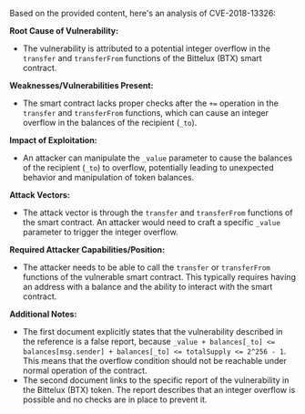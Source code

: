 Based on the provided content, here's an analysis of CVE-2018-13326:

**Root Cause of Vulnerability:**
- The vulnerability is attributed to a potential integer overflow in the `transfer` and `transferFrom` functions of the Bittelux (BTX) smart contract.

**Weaknesses/Vulnerabilities Present:**
- The smart contract lacks proper checks after the `+=` operation in the `transfer` and `transferFrom` functions, which can cause an integer overflow in the balances of the recipient (`_to`).

**Impact of Exploitation:**
- An attacker can manipulate the `_value` parameter to cause the balances of the recipient (`_to`) to overflow, potentially leading to unexpected behavior and manipulation of token balances.

**Attack Vectors:**
- The attack vector is through the `transfer` and `transferFrom` functions of the smart contract. An attacker would need to craft a specific `_value` parameter to trigger the integer overflow.

**Required Attacker Capabilities/Position:**
- The attacker needs to be able to call the `transfer` or `transferFrom` functions of the vulnerable smart contract. This typically requires having an address with a balance and the ability to interact with the smart contract.

**Additional Notes:**

- The first document explicitly states that the vulnerability described in the reference is a false report, because `_value + balances[_to] <= balances[msg.sender] + balances[_to] <= totalSupply <= 2^256 - 1`. This means that the overflow condition should not be reachable under normal operation of the contract.
- The second document links to the specific report of the vulnerability in the Bittelux (BTX) token. The report describes that an integer overflow is possible and no checks are in place to prevent it.